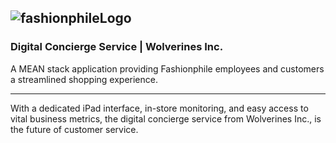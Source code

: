 ![fashionphileLogo](https://raw.githubusercontent.com/realwolverines/fashionphile/master/public/assets/img/logo-dark.png "fashionphileLogo")
---

### Digital Concierge Service | Wolverines Inc.

A MEAN stack application providing Fashionphile employees and customers a streamlined shopping experience.

---

With a dedicated iPad interface, in-store monitoring, and easy access to vital business metrics, the digital concierge service from Wolverines Inc., is the future of customer service.
